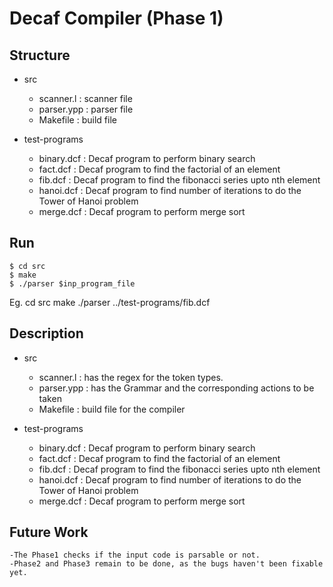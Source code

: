 # Decaf Compiler (Phase 1)

## Structure
- src
	- scanner.l : scanner file 
	- parser.ypp : parser file
	- Makefile : build file

- test-programs
	- binary.dcf : Decaf program to perform binary search
	- fact.dcf : Decaf program to find the factorial of an element
	- fib.dcf : Decaf program to find the fibonacci series upto nth element
	- hanoi.dcf : Decaf program to find number of iterations to do the Tower of Hanoi problem
	- merge.dcf : Decaf program to perform merge sort


## Run
    $ cd src
    $ make
    $ ./parser $inp_program_file

Eg.
    cd src 
    make
    ./parser ../test-programs/fib.dcf

## Description
- src
	- scanner.l : has the regex for the token types.
	- parser.ypp : has the Grammar and the corresponding actions to be taken 
	- Makefile : build file for the compiler

- test-programs
	- binary.dcf : Decaf program to perform binary search
	- fact.dcf : Decaf program to find the factorial of an element
	- fib.dcf : Decaf program to find the fibonacci series upto nth element
	- hanoi.dcf : Decaf program to find number of iterations to do the Tower of Hanoi problem
	- merge.dcf : Decaf program to perform merge sort

## Future Work
    -The Phase1 checks if the input code is parsable or not. 
    -Phase2 and Phase3 remain to be done, as the bugs haven't been fixable yet. 
